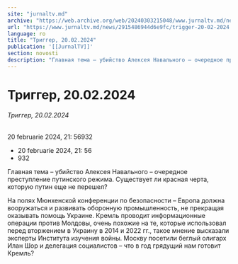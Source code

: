 ```yaml
---
site: "jurnaltv.md"
archive: "https://web.archive.org/web/20240303215048/www.jurnaltv.md/news/2915486944d6e9fc/trigger-20-02-2024.html"
url: "https://www.jurnaltv.md/news/2915486944d6e9fc/trigger-20-02-2024.html"
language: ro
title: "Триггер, 20.02.2024"
publication: '[[JurnalTV]]'
section: novosti
description: "Главная тема – убийство Алексея Навального – очередное преступление путинского режима. Существует ли красная черта, которую путин еще не перешел?"
---
```


# Триггер, 20.02.2024

###### Триггер, 20.02.2024

20 februarie 2024, 21: 56932

- 20 februarie 2024, 21: 56
- 932

Главная тема – убийство Алексея Навального – очередное преступление путинского режима. Существует ли красная черта, которую путин еще не перешел?

На полях Мюнхенской конференции по безопасности – Европа должна вооружаться и развивать оборонную промышленность, не прекращая оказывать помощь Украине. Кремль проводит информационные операции против Молдовы, очень похожие на те, которые использовал перед вторжением в Украину в 2014 и 2022 гг., такое мнение высказали эксперты Института изучения войны. Москву посетили беглый олигарх Илан Шор и делегация социалистов – что в год грядущий нам готовит Кремль?